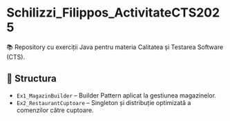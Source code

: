 # Schilizzi_Filippos_ActivitateCTS2025

📚 Repository cu exerciții Java pentru materia Calitatea și Testarea Software (CTS).

## 📁 Structura

- `Ex1_MagazinBuilder` – Builder Pattern aplicat la gestiunea magazinelor.
- `Ex2_RestaurantCuptoare` – Singleton și distribuție optimizată a comenzilor către cuptoare.
